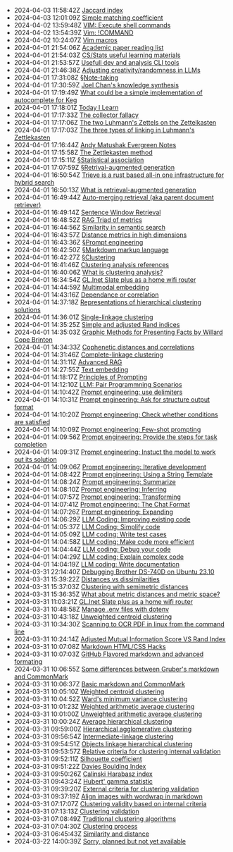 * 2024-04-03 11:58:42Z [Jaccard index](../103)
* 2024-04-03 12:01:09Z [Simple matching coefficient](../104)
* 2024-04-02 13:59:48Z [VIM: Execute shell commands](../102)
* 2024-04-02 13:54:39Z [Vim: !COMMAND ](../101)
* 2024-04-02 10:24:07Z [Vim macros](../100)
* 2024-04-01 21:54:06Z [Academic paper reading list ](../11)
* 2024-04-01 21:54:03Z [CS/Stats useful learning materials](../12)
* 2024-04-01 21:53:57Z [Usefull dev and analysis CLI tools](../13)
* 2024-04-01 21:46:38Z [Adjusting creativity/randomness in LLMs](../62)
* 2024-04-01 17:31:08Z [§Note-taking](../95)
* 2024-04-01 17:30:59Z [Joel Chan's knowledge synthesis](../99)
* 2024-04-01 17:19:49Z [What could be a simple implementation of autocomplete for Keg](../55)
* 2024-04-01 17:18:01Z [Today I Learn](../54)
* 2024-04-01 17:17:33Z [The collector fallacy](../52)
* 2024-04-01 17:17:06Z [The two Luhmann's Zettels on the Zettelkasten](../51)
* 2024-04-01 17:17:03Z [The three types of linking in Luhmann's Zettlekasten](../50)
* 2024-04-01 17:16:44Z [Andy Matushak Evergreen Notes](../49)
* 2024-04-01 17:15:58Z [The Zettlekasten method](../1)
* 2024-04-01 17:15:11Z [§Statistical association](../2)
* 2024-04-01 17:07:59Z [§Retrival-augmented generation](../98)
* 2024-04-01 16:50:54Z [Trieve is a rust based all-in one infrastructure for hybrid search](../69)
* 2024-04-01 16:50:13Z [What is retrieval-augmented generation](../67)
* 2024-04-01 16:49:44Z [Auto-merging retrieval (aka parent document retriever)](../63)
* 2024-04-01 16:49:14Z [Sentence Window Retrieval](../64)
* 2024-04-01 16:48:52Z [RAG Triad of metrics](../65)
* 2024-04-01 16:44:56Z [Similarity in semantic search](../66)
* 2024-04-01 16:43:57Z [Distance metrics in high dimensions](../61)
* 2024-04-01 16:43:36Z [§Prompt engineering](../70)
* 2024-04-01 16:42:50Z [§Markdown markup language](../40)
* 2024-04-01 16:42:27Z [§Clustering](../5)
* 2024-04-01 16:41:46Z [Clustering analysis references](../97)
* 2024-04-01 16:40:06Z [What is clustering analysis?](../96)
* 2024-04-01 16:34:54Z [GL.Inet Slate plus as a home wifi router](../18)
* 2024-04-01 14:44:59Z [Multimodal embedding](../93)
* 2024-04-01 14:43:16Z [Dependance or correlation ](../15)
* 2024-04-01 14:37:18Z [Representations of hierarchical clustering solutions](../33)
* 2024-04-01 14:36:01Z [Single-linkage clustering](../29)
* 2024-04-01 14:35:25Z [Simple and adjusted Rand indices](../21)
* 2024-04-01 14:35:03Z [Graphic Methods for Presenting Facts by Willard Cope Brinton](../68)
* 2024-04-01 14:34:33Z [Cophenetic distances and correlations](../23)
* 2024-04-01 14:31:46Z [Complete-linkage clustering](../30)
* 2024-04-01 14:31:11Z [Advanced RAG](../94)
* 2024-04-01 14:27:55Z [Text embedding](../60)
* 2024-04-01 14:18:17Z [Principles of Prompting](../71)
* 2024-04-01 14:12:10Z [LLM: Pair Programmning Scenarios](../85)
* 2024-04-01 14:10:42Z [Prompt engineering: use delimiters](../72)
* 2024-04-01 14:10:31Z [Prompt engineering: Ask for structure output format](../73)
* 2024-04-01 14:10:20Z [Prompt engineering: Check whether conditions are satisfied](../74)
* 2024-04-01 14:10:09Z [Prompt engineering: Few-shot prompting](../75)
* 2024-04-01 14:09:56Z [Prompt engineering: Provide the steps for task completion](../76)
* 2024-04-01 14:09:31Z [Prompt engineering: Instuct the model to work out its solution](../77)
* 2024-04-01 14:09:06Z [Prompt engineering: Iterative development](../78)
* 2024-04-01 14:08:42Z [Prompt engineering: Using a String Template](../79)
* 2024-04-01 14:08:24Z [Prompt engineering: Summarize](../80)
* 2024-04-01 14:08:10Z [Prompt engineering: Inferring](../81)
* 2024-04-01 14:07:57Z [Prompt engineering: Transforming](../82)
* 2024-04-01 14:07:41Z [Prompt engineering: The Chat Format](../84)
* 2024-04-01 14:07:26Z [Prompt engineering: Expanding](../83)
* 2024-04-01 14:06:29Z [LLM Coding: Improving existing code](../86)
* 2024-04-01 14:05:37Z [LLM Coding: Simplify code](../87)
* 2024-04-01 14:05:09Z [LLM coding: Write test cases](../88)
* 2024-04-01 14:04:58Z [LLM coding: Make code more efficient](../89)
* 2024-04-01 14:04:44Z [LLM coding: Debug your code](../90)
* 2024-04-01 14:04:29Z [LLM coding: Explain complex code](../91)
* 2024-04-01 14:04:19Z [LLM coding: Write documentation](../92)
* 2024-03-31 22:14:40Z [Debugging Brother DS-740D on Ubuntu 23.10](../47)
* 2024-03-31 15:39:22Z [Distances vs dissimilarities](../4)
* 2024-03-31 15:37:03Z [Clustering with semimetric distances](../17)
* 2024-03-31 15:36:35Z [What about metric distances and metric space?](../16)
* 2024-03-31 11:03:21Z [GL.Inet Slate plus as a home wifi router](../58)
* 2024-03-31 10:48:58Z [Manage .env files with dotenv](../53)
* 2024-03-31 10:43:18Z [Unweighted centroid clustering](../37)
* 2024-03-31 10:34:30Z [Scanning to OCR PDF in linux from the command line](../48)
* 2024-03-31 10:24:14Z [Adjusted Mutual Information Score VS Rand Index](../46)
* 2024-03-31 10:07:08Z [Markdown HTML/CSS Hacks](../44)
* 2024-03-31 10:07:03Z [GitHub Flavored markdown and advanced formating](../43)
* 2024-03-31 10:06:55Z [Some differences between Gruber's markdown and CommonMark ](../42)
* 2024-03-31 10:06:37Z [Basic markdown and CommonMark](../41)
* 2024-03-31 10:05:10Z [Weighted centroid clustering](../38)
* 2024-03-31 10:04:52Z [Ward's minimum variance clustering](../39)
* 2024-03-31 10:01:23Z [Weighted arithmetic average clustering](../36)
* 2024-03-31 10:01:00Z [Unweighted arithmetic average clustering](../35)
* 2024-03-31 10:00:24Z [Average hierarchical clustering](../34)
* 2024-03-31 09:59:00Z [Hierarchical agglomerative clustering](../32)
* 2024-03-31 09:56:54Z [Intermediate-linkage clustering](../31)
* 2024-03-31 09:54:51Z [Objects linkage hierarchical clustering](../28)
* 2024-03-31 09:53:57Z [Relative criteria for clustering internal validation](../27)
* 2024-03-31 09:52:11Z [Silhouette coefficient](../26)
* 2024-03-31 09:51:22Z [Davies Boulding Index](../25)
* 2024-03-31 09:50:26Z [Calinski Harabasz index](../24)
* 2024-03-31 09:43:24Z [Hubert' gamma statistic](../22)
* 2024-03-31 09:39:20Z [External criteria for clustering validation](../20)
* 2024-03-31 09:37:19Z [Align images with wordwrap in markdown](../19)
* 2024-03-31 07:17:07Z [Clustering validity based on internal criteria](../10)
* 2024-03-31 07:13:13Z [Clustering validation](../9)
* 2024-03-31 07:08:49Z [Traditional clustering algorithms](../7)
* 2024-03-31 07:04:30Z [Clustering process](../6)
* 2024-03-31 06:45:43Z [Similarity and distance](../3)
* 2024-03-22 14:00:39Z [Sorry, planned but not yet available](../0)

